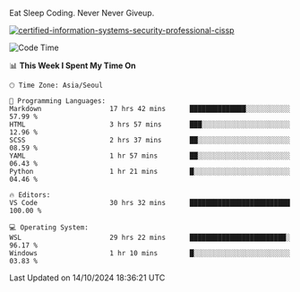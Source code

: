 Eat Sleep Coding.
Never Never Giveup.

[![certified-information-systems-security-professional-cissp](https://user-images.githubusercontent.com/44606727/157613689-acd84ec6-5f8f-4e79-89d9-a8d51f033634.png)](https://www.credly.com/badges/f394a010-85a0-450b-9136-8043af01d71c/public_url)

<!--START_SECTION:waka-->
![Code Time](http://img.shields.io/badge/Code%20Time-3%2C511%20hrs%2028%20mins-blue)

📊 **This Week I Spent My Time On** 

```text
🕑︎ Time Zone: Asia/Seoul

💬 Programming Languages: 
Markdown                 17 hrs 42 mins      ██████████████░░░░░░░░░░░   57.99 % 
HTML                     3 hrs 57 mins       ███░░░░░░░░░░░░░░░░░░░░░░   12.96 % 
SCSS                     2 hrs 37 mins       ██░░░░░░░░░░░░░░░░░░░░░░░   08.59 % 
YAML                     1 hr 57 mins        ██░░░░░░░░░░░░░░░░░░░░░░░   06.43 % 
Python                   1 hr 21 mins        █░░░░░░░░░░░░░░░░░░░░░░░░   04.46 % 

🔥 Editors: 
VS Code                  30 hrs 32 mins      █████████████████████████   100.00 % 

💻 Operating System: 
WSL                      29 hrs 22 mins      ████████████████████████░   96.17 % 
Windows                  1 hr 10 mins        █░░░░░░░░░░░░░░░░░░░░░░░░   03.83 % 
```


 Last Updated on 14/10/2024 18:36:21 UTC
<!--END_SECTION:waka-->
